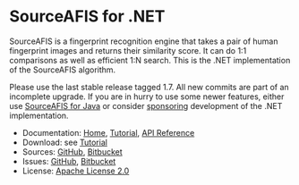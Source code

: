 # SourceAFIS for .NET #

SourceAFIS is a fingerprint recognition engine that takes a pair of human fingerprint images and returns their similarity score.
It can do 1:1 comparisons as well as efficient 1:N search. This is the .NET implementation of the SourceAFIS algorithm.

Please use the last stable release tagged 1.7. All new commits are part of an incomplete upgrade.
If you are in hurry to use some newer features,
either use [SourceAFIS for Java](https://sourceafis.machinezoo.com/java)
or consider [sponsoring](https://sourceafis.machinezoo.com/custom) development of the .NET implementation.

* Documentation: [Home](https://sourceafis.machinezoo.com/), [Tutorial](https://sourceafis.machinezoo.com/net), [API Reference](https://sourceafis.machinezoo.com/documentation/html/N_SourceAFIS_Simple.htm)
* Download: see [Tutorial](https://sourceafis.machinezoo.com/net)
* Sources: [GitHub](https://github.com/robertvazan/sourceafis-net), [Bitbucket](https://bitbucket.org/robertvazan/sourceafis-net)
* Issues: [GitHub](https://github.com/robertvazan/sourceafis-net/issues), [Bitbucket](https://bitbucket.org/robertvazan/sourceafis-net/issues)
* License: [Apache License 2.0](https://www.apache.org/licenses/LICENSE-2.0)


